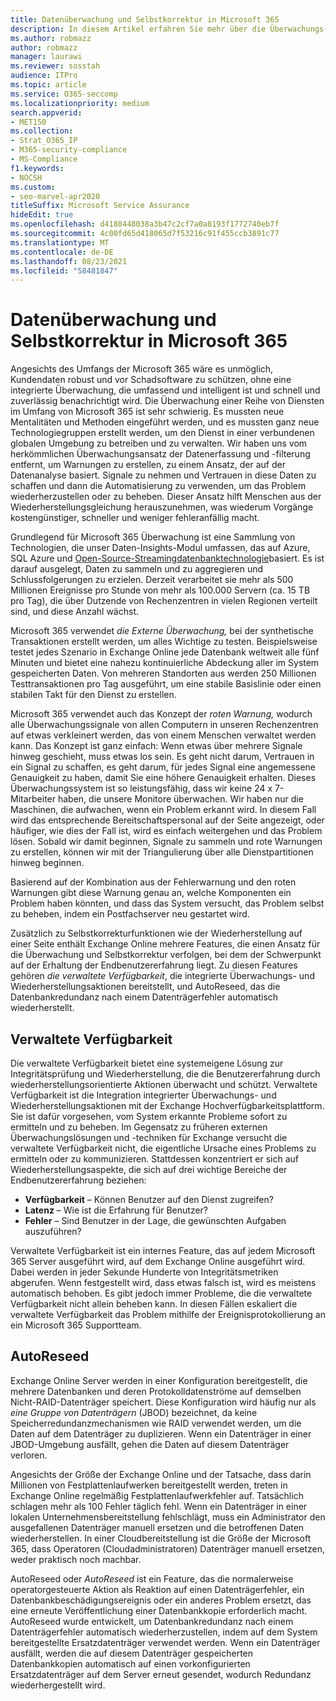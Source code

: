 ```yaml
---
title: Datenüberwachung und Selbstkorrektur in Microsoft 365
description: In diesem Artikel erfahren Sie mehr über die Überwachungs- und Selbstkorrekturfunktionen von Microsoft 365.
ms.author: robmazz
author: robmazz
manager: laurawi
ms.reviewer: sosstah
audience: ITPro
ms.topic: article
ms.service: O365-seccomp
ms.localizationpriority: medium
search.appverid:
- MET150
ms.collection:
- Strat_O365_IP
- M365-security-compliance
- MS-Compliance
f1.keywords:
- NOCSH
ms.custom:
- seo-marvel-apr2020
titleSuffix: Microsoft Service Assurance
hideEdit: true
ms.openlocfilehash: d4188448038a3b47c2cf7a0a8193f1772740eb7f
ms.sourcegitcommit: 4c00fd65d418065d7f53216c91f455ccb3891c77
ms.translationtype: MT
ms.contentlocale: de-DE
ms.lasthandoff: 08/23/2021
ms.locfileid: "58481847"
---
```

# <a name="data-monitoring-and-self-healing-in-microsoft-365"></a>Datenüberwachung und Selbstkorrektur in Microsoft 365

Angesichts des Umfangs der Microsoft 365 wäre es unmöglich, Kundendaten robust und vor Schadsoftware zu schützen, ohne eine integrierte Überwachung, die umfassend und intelligent ist und schnell und zuverlässig benachrichtigt wird. Die Überwachung einer Reihe von Diensten im Umfang von Microsoft 365 ist sehr schwierig. Es mussten neue Mentalitäten und Methoden eingeführt werden, und es mussten ganz neue Technologiegruppen erstellt werden, um den Dienst in einer verbundenen globalen Umgebung zu betreiben und zu verwalten. Wir haben uns vom herkömmlichen Überwachungsansatz der Datenerfassung und -filterung entfernt, um Warnungen zu erstellen, zu einem Ansatz, der auf der Datenanalyse basiert. Signale zu nehmen und Vertrauen in diese Daten zu schaffen und dann die Automatisierung zu verwenden, um das Problem wiederherzustellen oder zu beheben. Dieser Ansatz hilft Menschen aus der Wiederherstellungsgleichung herauszunehmen, was wiederum Vorgänge kostengünstiger, schneller und weniger fehleranfällig macht. 

Grundlegend für Microsoft 365 Überwachung ist eine Sammlung von Technologien, die unser Daten-Insights-Modul umfassen, das auf Azure, SQL Azure und [Open-Source-Streamingdatenbanktechnologie](https://cassandra.apache.org/)basiert. Es ist darauf ausgelegt, Daten zu sammeln und zu aggregieren und Schlussfolgerungen zu erzielen. Derzeit verarbeitet sie mehr als 500 Millionen Ereignisse pro Stunde von mehr als 100.000 Servern (ca. 15 TB pro Tag), die über Dutzende von Rechenzentren in vielen Regionen verteilt sind, und diese Anzahl wächst. 

Microsoft 365 verwendet *die Externe Überwachung,* bei der synthetische Transaktionen erstellt werden, um alles Wichtige zu testen. Beispielsweise testet jedes Szenario in Exchange Online jede Datenbank weltweit alle fünf Minuten und bietet eine nahezu kontinuierliche Abdeckung aller im System gespeicherten Daten. Von mehreren Standorten aus werden 250 Millionen Testtransaktionen pro Tag ausgeführt, um eine stabile Basislinie oder einen stabilen Takt für den Dienst zu erstellen. 

Microsoft 365 verwendet auch das Konzept der *roten Warnung,* wodurch alle Überwachungssignale von allen Computern in unseren Rechenzentren auf etwas verkleinert werden, das von einem Menschen verwaltet werden kann. Das Konzept ist ganz einfach: Wenn etwas über mehrere Signale hinweg geschieht, muss etwas los sein. Es geht nicht darum, Vertrauen in ein Signal zu schaffen, es geht darum, für jedes Signal eine angemessene Genauigkeit zu haben, damit Sie eine höhere Genauigkeit erhalten. Dieses Überwachungssystem ist so leistungsfähig, dass wir keine 24 x 7-Mitarbeiter haben, die unsere Monitore überwachen. Wir haben nur die Maschinen, die aufwachen, wenn ein Problem erkannt wird. In diesem Fall wird das entsprechende Bereitschaftspersonal auf der Seite angezeigt, oder häufiger, wie dies der Fall ist, wird es einfach weitergehen und das Problem lösen. Sobald wir damit beginnen, Signale zu sammeln und rote Warnungen zu erstellen, können wir mit der Triangulierung über alle Dienstpartitionen hinweg beginnen. 

Basierend auf der Kombination aus der Fehlerwarnung und den roten Warnungen gibt diese Warnung genau an, welche Komponenten ein Problem haben könnten, und dass das System versucht, das Problem selbst zu beheben, indem ein Postfachserver neu gestartet wird. 

Zusätzlich zu Selbstkorrekturfunktionen wie der Wiederherstellung auf einer Seite enthält Exchange Online mehrere Features, die einen Ansatz für die Überwachung und Selbstkorrektur verfolgen, bei dem der Schwerpunkt auf der Erhaltung der Endbenutzererfahrung liegt. Zu diesen Features gehören *die verwaltete Verfügbarkeit*, die integrierte Überwachungs- und Wiederherstellungsaktionen bereitstellt, und AutoReseed, das die Datenbankredundanz nach einem Datenträgerfehler automatisch wiederherstellt. 

## <a name="managed-availability"></a>Verwaltete Verfügbarkeit 

Die verwaltete Verfügbarkeit bietet eine systemeigene Lösung zur Integritätsprüfung und Wiederherstellung, die die Benutzererfahrung durch wiederherstellungsorientierte Aktionen überwacht und schützt. Verwaltete Verfügbarkeit ist die Integration integrierter Überwachungs- und Wiederherstellungsaktionen mit der Exchange Hochverfügbarkeitsplattform. Sie ist dafür vorgesehen, vom System erkannte Probleme sofort zu ermitteln und zu beheben. Im Gegensatz zu früheren externen Überwachungslösungen und -techniken für Exchange versucht die verwaltete Verfügbarkeit nicht, die eigentliche Ursache eines Problems zu ermitteln oder zu kommunizieren. Stattdessen konzentriert er sich auf Wiederherstellungsaspekte, die sich auf drei wichtige Bereiche der Endbenutzererfahrung beziehen:

- **Verfügbarkeit** – Können Benutzer auf den Dienst zugreifen? 
- **Latenz** – Wie ist die Erfahrung für Benutzer? 
- **Fehler** – Sind Benutzer in der Lage, die gewünschten Aufgaben auszuführen? 

Verwaltete Verfügbarkeit ist ein internes Feature, das auf jedem Microsoft 365 Server ausgeführt wird, auf dem Exchange Online ausgeführt wird. Dabei werden in jeder Sekunde Hunderte von Integritätsmetriken abgerufen. Wenn festgestellt wird, dass etwas falsch ist, wird es meistens automatisch behoben. Es gibt jedoch immer Probleme, die die verwaltete Verfügbarkeit nicht allein beheben kann. In diesen Fällen eskaliert die verwaltete Verfügbarkeit das Problem mithilfe der Ereignisprotokollierung an ein Microsoft 365 Supportteam.

## <a name="autoreseed"></a>AutoReseed

Exchange Online Server werden in einer Konfiguration bereitgestellt, die mehrere Datenbanken und deren Protokolldatenströme auf demselben Nicht-RAID-Datenträger speichert. Diese Konfiguration wird häufig nur als *eine Gruppe von Datenträgern* (JBOD) bezeichnet, da keine Speicherredundanzmechanismen wie RAID verwendet werden, um die Daten auf dem Datenträger zu duplizieren. Wenn ein Datenträger in einer JBOD-Umgebung ausfällt, gehen die Daten auf diesem Datenträger verloren. 

Angesichts der Größe der Exchange Online und der Tatsache, dass darin Millionen von Festplattenlaufwerken bereitgestellt werden, treten in Exchange Online regelmäßig Festplattenlaufwerkfehler auf. Tatsächlich schlagen mehr als 100 Fehler täglich fehl. Wenn ein Datenträger in einer lokalen Unternehmensbereitstellung fehlschlägt, muss ein Administrator den ausgefallenen Datenträger manuell ersetzen und die betroffenen Daten wiederherstellen. In einer Cloudbereitstellung ist die Größe der Microsoft 365, dass Operatoren (Cloudadministratoren) Datenträger manuell ersetzen, weder praktisch noch machbar. 

AutoReseed oder *AutoReseed* ist ein Feature, das die normalerweise operatorgesteuerte Aktion als Reaktion auf einen Datenträgerfehler, ein Datenbankbeschädigungsereignis oder ein anderes Problem ersetzt, das eine erneute Veröffentlichung einer Datenbankkopie erforderlich macht. AutoReseed wurde entwickelt, um Datenbankredundanz nach einem Datenträgerfehler automatisch wiederherzustellen, indem auf dem System bereitgestellte Ersatzdatenträger verwendet werden. Wenn ein Datenträger ausfällt, werden die auf diesem Datenträger gespeicherten Datenbankkopien automatisch auf einen vorkonfigurierten Ersatzdatenträger auf dem Server erneut gesendet, wodurch Redundanz wiederhergestellt wird. 